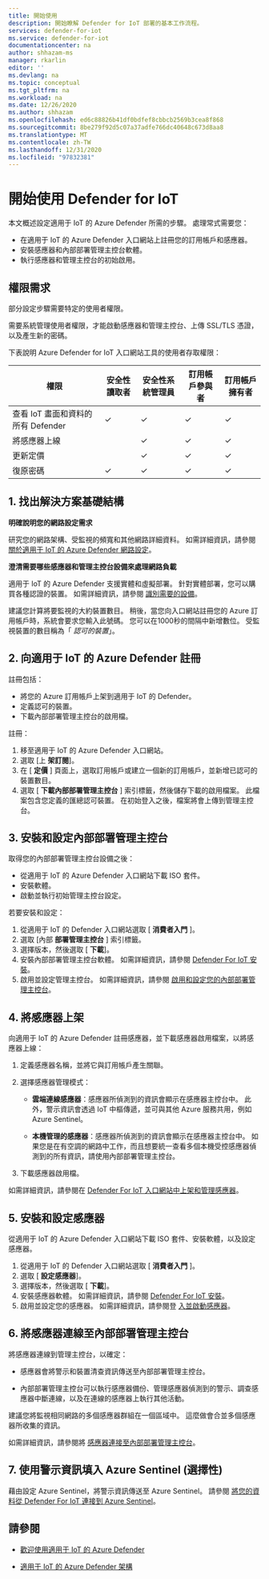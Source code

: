 ```yaml
---
title: 開始使用
description: 開始瞭解 Defender for IoT 部署的基本工作流程。
services: defender-for-iot
ms.service: defender-for-iot
documentationcenter: na
author: shhazam-ms
manager: rkarlin
editor: ''
ms.devlang: na
ms.topic: conceptual
ms.tgt_pltfrm: na
ms.workload: na
ms.date: 12/26/2020
ms.author: shhazam
ms.openlocfilehash: ed6c88826b41df0bdfef8cbbcb2569b3cea8f868
ms.sourcegitcommit: 8be279f92d5c07a37adfe766dc40648c673d8aa8
ms.translationtype: MT
ms.contentlocale: zh-TW
ms.lasthandoff: 12/31/2020
ms.locfileid: "97832381"
---
```

# <a name="getting-started-with-defender-for-iot"></a>開始使用 Defender for IoT

本文概述設定適用于 IoT 的 Azure Defender 所需的步驟。 處理常式需要您：

- 在適用于 IoT 的 Azure Defender 入口網站上註冊您的訂用帳戶和感應器。
- 安裝感應器和內部部署管理主控台軟體。
- 執行感應器和管理主控台的初始啟用。

## <a name="permission-requirements"></a>權限需求

部分設定步驟需要特定的使用者權限。

需要系統管理使用者權限，才能啟動感應器和管理主控台、上傳 SSL/TLS 憑證，以及產生新的密碼。

下表說明 Azure Defender for IoT 入口網站工具的使用者存取權限：

| 權限 | 安全性讀取者 | 安全性系統管理員 | 訂用帳戶參與者 | 訂用帳戶擁有者 |
|--|--|--|--|--|
| 查看 IoT 畫面和資料的所有 Defender | ✓ | ✓ | ✓ | ✓ |
| 將感應器上線  |  |  ✓ | ✓ | ✓ |
| 更新定價  |  |  ✓ | ✓ | ✓ |
| 復原密碼  | ✓  |  ✓ | ✓ | ✓ |

## <a name="1-identify-the-solution-infrastructure"></a>1. 找出解決方案基礎結構

**明確說明您的網路設定需求**

研究您的網路架構、受監視的頻寬和其他網路詳細資料。 如需詳細資訊，請參閱 [關於適用于 IoT 的 Azure Defender 網路設定](how-to-set-up-your-network.md)。

**澄清需要哪些感應器和管理主控台設備來處理網路負載**

適用于 IoT 的 Azure Defender 支援實體和虛擬部署。 針對實體部署，您可以購買各種認證的裝置。 如需詳細資訊，請參閱 [識別需要的設備](how-to-identify-required-appliances.md)。

建議您計算將要監視的大約裝置數目。 稍後，當您向入口網站註冊您的 Azure 訂用帳戶時，系統會要求您輸入此號碼。 您可以在1000秒的間隔中新增數位。 受監視裝置的數目稱為「 *認可的裝置*」。

## <a name="2-register-with-azure-defender-for-iot"></a>2. 向適用于 IoT 的 Azure Defender 註冊

註冊包括：

- 將您的 Azure 訂用帳戶上架到適用于 IoT 的 Defender。
- 定義認可的裝置。
- 下載內部部署管理主控台的啟用檔。

註冊：

1. 移至適用于 IoT 的 Azure Defender 入口網站。
1. 選取 [上 **架訂閱**]。
1. 在 [ **定價** ] 頁面上，選取訂用帳戶或建立一個新的訂用帳戶，並新增已認可的裝置數目。
1. 選取 [ **下載內部部署管理主控台** ] 索引標籤，然後儲存下載的啟用檔案。 此檔案包含您定義的匯總認可裝置。 在初始登入之後，檔案將會上傳到管理主控台。

## <a name="3-install-and-set-up-the-on-premises-management-console"></a>3. 安裝和設定內部部署管理主控台

取得您的內部部署管理主控台設備之後：

- 從適用于 IoT 的 Azure Defender 入口網站下載 ISO 套件。
- 安裝軟體。
- 啟動並執行初始管理主控台設定。

若要安裝和設定：

1. 從適用于 IoT 的 Defender 入口網站選取 [ **消費者入門** ]。
1. 選取 [內部 **部署管理主控台** ] 索引標籤。
1. 選擇版本，然後選取 [ **下載**]。
1. 安裝內部部署管理主控台軟體。 如需詳細資訊，請參閱 [Defender For IoT 安裝](how-to-install-software.md)。
1. 啟用並設定管理主控台。 如需詳細資訊，請參閱 [啟用和設定您的內部部署管理主控台](how-to-activate-and-set-up-your-on-premises-management-console.md)。

## <a name="4-onboard-a-sensor"></a>4. 將感應器上架

向適用于 IoT 的 Azure Defender 註冊感應器，並下載感應器啟用檔案，以將感應器上線：

1. 定義感應器名稱，並將它與訂用帳戶產生關聯。
1. 選擇感應器管理模式：

   - **雲端連線感應器**：感應器所偵測到的資訊會顯示在感應器主控台中。 此外，警示資訊會透過 IoT 中樞傳遞，並可與其他 Azure 服務共用，例如 Azure Sentinel。

   - **本機管理的感應器**：感應器所偵測到的資訊會顯示在感應器主控台中。 如果您是在有空調的網路中工作，而且想要統一查看多個本機受控感應器偵測到的所有資訊，請使用內部部署管理主控台。 

1. 下載感應器啟用檔。

如需詳細資訊，請參閱在 [Defender For IoT 入口網站中上架和管理感應器](how-to-manage-sensors-on-the-cloud.md)。

## <a name="5-install-and-set-up-the-sensor"></a>5. 安裝和設定感應器

從適用于 IoT 的 Azure Defender 入口網站下載 ISO 套件、安裝軟體，以及設定感應器。

1. 從適用于 IoT 的 Defender 入口網站選取 [ **消費者入門** ]。
1. 選取 [ **設定感應器**]。
1. 選擇版本，然後選取 [ **下載**]。
1. 安裝感應器軟體。 如需詳細資訊，請參閱 [Defender For IoT 安裝](how-to-install-software.md)。
1. 啟用並設定您的感應器。 如需詳細資訊，請參閱登 [入並啟動感應器](how-to-activate-and-set-up-your-sensor.md)。

## <a name="6-connect-sensors-to-an-on-premises-management-console"></a>6. 將感應器連線至內部部署管理主控台

將感應器連線到管理主控台，以確定：

- 感應器會將警示和裝置清查資訊傳送至內部部署管理主控台。

- 內部部署管理主控台可以執行感應器備份、管理感應器偵測到的警示、調查感應器中斷連線，以及在連線的感應器上執行其他活動。

建議您將監視相同網路的多個感應器群組在一個區域中。 這麼做會合並多個感應器所收集的資訊。

如需詳細資訊，請參閱將 [感應器連接至內部部署管理主控台](how-to-activate-and-set-up-your-on-premises-management-console.md#connect-sensors-to-the-on-premises-management-console)。

## <a name="7-populate-azure-sentinel-with-alert-information-optional"></a>7. 使用警示資訊填入 Azure Sentinel (選擇性) 

藉由設定 Azure Sentinel，將警示資訊傳送至 Azure Sentinel。 請參閱 [將您的資料從 Defender For IoT 連接到 Azure Sentinel](how-to-configure-with-sentinel.md)。

## <a name="see-also"></a>請參閱

- [歡迎使用適用于 IoT 的 Azure Defender](overview.md)

- [適用于 IoT 的 Azure Defender 架構](architecture.md)
